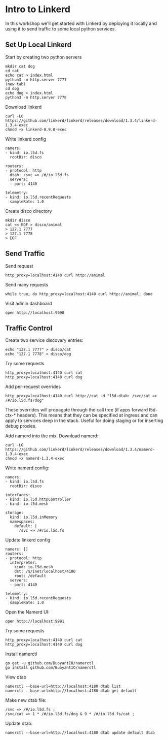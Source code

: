 # Intro to Linkerd

In this workshop we'll get started with Linkerd by deploying it locally and
using it to send traffic to some local python services.

## Set Up Local Linkerd

Start by creating two python servers

```
mkdir cat dog
cd cat
echo cat > index.html
python3 -m http.server 7777
(new tab)
cd dog
echo dog > index.html
python3 -m http.server 7778
```

Download linkerd

```
curl -LO https://github.com/linkerd/linkerd/releases/download/1.3.4/linkerd-1.3.4-exec
chmod +x linkerd-0.9.0-exec
```

Write linkerd config

```
namers:
- kind: io.l5d.fs
  rootDir: disco

routers:
- protocol: http
  dtab: /svc => /#/io.l5d.fs
  servers:
  - port: 4140

telemetry:
- kind: io.l5d.recentRequests
  sampleRate: 1.0
```

Create disco directory

```
mkdir disco
cat << EOF > disco/animal
> 127.1 7777
> 127.1 7778
> EOF
```

## Send Traffic

Send request

```
http_proxy=localhost:4140 curl http://animal
```

Send many requests

```
while true; do http_proxy=localhost:4140 curl http://animal; done
```

Visit admin dashboard

```
open http://localhost:9990
```

## Traffic Control

Create two service discovery entries:

```
echo "127.1 7777" > disco/cat
echo "127.1 7778" > disco/dog
```

Try some requests

```
http_proxy=localhost:4140 curl cat
http_proxy=localhost:4140 curl dog
```

Add per-request overrides

```
http_proxy=localhost:4140 curl http://cat -H "l5d-dtab: /svc/cat => /#/io.l5d.fs/dog"
```

These overrides will propagate through the call tree (if apps forward l5d-ctx-*
headers).  This means that they can be specified at ingress and can apply
to services deep in the stack.  Useful for doing staging or for inserting
debug proxies.

Add namerd into the mix.  Download namerd:

```
curl -LO https://github.com/linkerd/linkerd/releases/download/1.3.4/namerd-1.3.4-exec
chmod +x namerd-1.3.4-exec
```

Write namerd config:

```
namers:
- kind: io.l5d.fs
  rootDir: disco

interfaces:
- kind: io.l5d.httpController
- kind: io.l5d.mesh

storage:
  kind: io.l5d.inMemory
  namespaces:
    default: |
      /svc => /#/io.l5d.fs
```

Update linkerd config

```
namers: []
routers:
- protocol: http
  interpreter:
    kind: io.l5d.mesh
    dst: /$/inet/localhost/4100
    root: /default
  servers:
  - port: 4140

telemetry:
- kind: io.l5d.recentRequests
  sampleRate: 1.0
```

Open the Namerd UI:

```
open http://localhost:9991
```

Try some requests

```
http_proxy=localhost:4140 curl cat
http_proxy=localhost:4140 curl dog
```

Install namerctl

```
go get -u github.com/BuoyantIO/namerctl
go install github.com/BuoyantIO/namerctl
```

View dtab

```
namerctl --base-url=http://localhost:4180 dtab list
namerctl --base-url=http://localhost:4180 dtab get default
```

Make new dtab file:

```
/svc => /#/io.l5d.fs ;
/svc/cat => 1 * /#/io.l5d.fs/dog & 9 * /#/io.l5d.fs/cat ;
```

Update dtab:

```
namerctl --base-url=http://localhost:4180 dtab update default dtab
```
